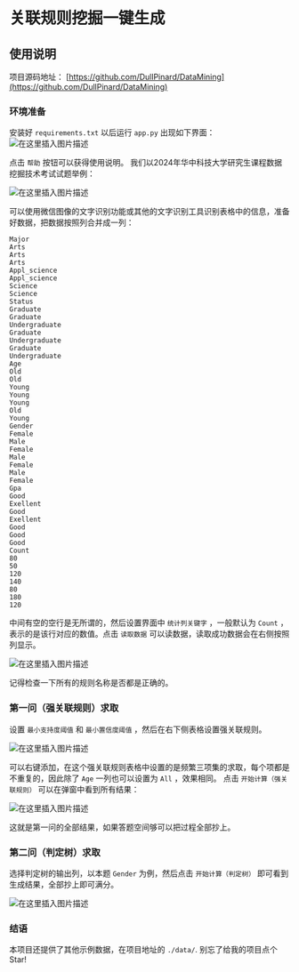 # 关联规则挖掘一键生成

## 使用说明
项目源码地址：
[https://github.com/DullPinard/DataMining](https://github.com/DullPinard/DataMining)

### 环境准备
安装好 `requirements.txt` 以后运行 `app.py` 出现如下界面：
![在这里插入图片描述](https://i-blog.csdnimg.cn/direct/3cde0b7d81ff498aba5ba072a0bc9786.png)

点击 `帮助` 按钮可以获得使用说明。
我们以2024年华中科技大学研究生课程数据挖掘技术考试试题举例：

![在这里插入图片描述](https://i-blog.csdnimg.cn/direct/0b5235ed37d2461fbb2d53c0c2c365a6.png)

可以使用微信图像的文字识别功能或其他的文字识别工具识别表格中的信息，准备好数据，把数据按照列合并成一列：
```
Major
Arts
Arts
Arts
Appl_science
Appl_science
Science
Science
Status
Graduate
Graduate
Undergraduate
Graduate
Undergraduate
Graduate
Undergraduate
Age
Old
Old
Young
Young
Young
Old
Young
Gender
Female
Male
Female
Male
Female
Male
Female
Gpa
Good
Exellent
Good
Exellent
Good
Good
Good
Count
80
50
120
140
80
180
120
```

中间有空的空行是无所谓的，然后设置界面中 `统计列关键字` ，一般默认为 `Count` ，表示的是该行对应的数值。点击 `读取数据` 可以读数据，读取成功数据会在右侧按照列显示。

![在这里插入图片描述](https://i-blog.csdnimg.cn/direct/82c48d6cd4334e068d9c9ad3bf87b73c.png)

记得检查一下所有的规则名称是否都是正确的。
### 第一问（强关联规则）求取
设置 `最小支持度阈值` 和 `最小置信度阈值` ，然后在右下侧表格设置强关联规则。

![在这里插入图片描述](https://i-blog.csdnimg.cn/direct/270b643b97aa4baca102ca5f7673f9c9.png)

可以右键添加，在这个强关联规则表格中设置的是频繁三项集的求取，每个项都是不重复的，因此除了 `Age` 一列也可以设置为 `All` ，效果相同。
点击 `开始计算（强关联规则）` 可以在弹窗中看到所有结果：

![在这里插入图片描述](https://i-blog.csdnimg.cn/direct/dc0481299b5549eb817320863a430fd3.png)

这就是第一问的全部结果，如果答题空间够可以把过程全部抄上。

### 第二问（判定树）求取
选择判定树的输出列，以本题 `Gender` 为例，然后点击 `开始计算（判定树）` 即可看到生成结果，全部抄上即可满分。

![在这里插入图片描述](https://i-blog.csdnimg.cn/direct/09d789cc1fab462499f4160f4e51c6aa.png)

### 结语
本项目还提供了其他示例数据，在项目地址的 `./data/`.
别忘了给我的项目点个 Star!
